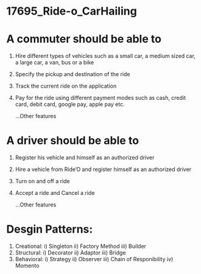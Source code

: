 # 17695_Ride-o_CarHailing

# A commuter should be able to
1. Hire different types of vehicles such as a small car, a medium sized car, a large car, a van, bus or a bike
2. Specify the pickup and destination of the ride 
3. Track the current ride on the application
4. Pay for the ride using different payment modes such as cash, credit card, debit card, google pay, apple pay etc.
  
    ...Other features

# A driver should be able to
1. Register his vehicle and himself as an authorized driver
2. Hire a vehicle from Ride’O and register himself as an authorized driver
3. Turn on and off a ride
4. Accept a ride and Cancel a ride
  
    ...Other features


# Desgin Patterns:

1. Creational: 
        i) Singleton
        ii) Factory Method
        iii) Builder
2. Structural:
        i) Decorator
        ii) Adaptor
        iii) Bridge
3. Behavioral:
        i) Strategy
        ii) Observer
        iii) Chain of Responibility
        iv) Momento
